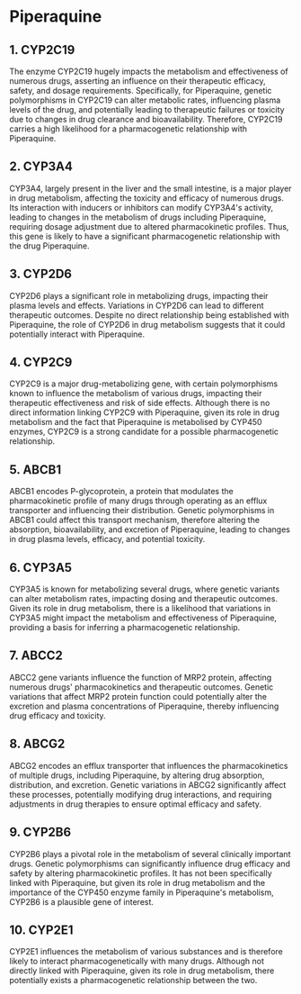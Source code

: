 # Piperaquine

## 1. CYP2C19
The enzyme CYP2C19 hugely impacts the metabolism and effectiveness of numerous drugs, asserting an influence on their therapeutic efficacy, safety, and dosage requirements. Specifically, for Piperaquine, genetic polymorphisms in CYP2C19 can alter metabolic rates, influencing plasma levels of the drug, and potentially leading to therapeutic failures or toxicity due to changes in drug clearance and bioavailability. Therefore, CYP2C19 carries a high likelihood for a pharmacogenetic relationship with Piperaquine.

## 2. CYP3A4
CYP3A4, largely present in the liver and the small intestine, is a major player in drug metabolism, affecting the toxicity and efficacy of numerous drugs. Its interaction with inducers or inhibitors can modify CYP3A4's activity, leading to changes in the metabolism of drugs including Piperaquine, requiring dosage adjustment due to altered pharmacokinetic profiles. Thus, this gene is likely to have a significant pharmacogenetic relationship with the drug Piperaquine.

## 3. CYP2D6
CYP2D6 plays a significant role in metabolizing drugs, impacting their plasma levels and effects. Variations in CYP2D6 can lead to different therapeutic outcomes. Despite no direct relationship being established with Piperaquine, the role of CYP2D6 in drug metabolism suggests that it could potentially interact with Piperaquine.

## 4. CYP2C9
CYP2C9 is a major drug-metabolizing gene, with certain polymorphisms known to influence the metabolism of various drugs, impacting their therapeutic effectiveness and risk of side effects. Although there is no direct information linking CYP2C9 with Piperaquine, given its role in drug metabolism and the fact that Piperaquine is metabolised by CYP450 enzymes, CYP2C9 is a strong candidate for a possible pharmacogenetic relationship.

## 5. ABCB1
ABCB1 encodes P-glycoprotein, a protein that modulates the pharmacokinetic profile of many drugs through operating as an efflux transporter and influencing their distribution. Genetic polymorphisms in ABCB1 could affect this transport mechanism, therefore altering the absorption, bioavailability, and excretion of Piperaquine, leading to changes in drug plasma levels, efficacy, and potential toxicity.

## 6. CYP3A5
CYP3A5 is known for metabolizing several drugs, where genetic variants can alter metabolism rates, impacting dosing and therapeutic outcomes. Given its role in drug metabolism, there is a likelihood that variations in CYP3A5 might impact the metabolism and effectiveness of Piperaquine, providing a basis for inferring a pharmacogenetic relationship.

## 7. ABCC2
ABCC2 gene variants influence the function of MRP2 protein, affecting numerous drugs' pharmacokinetics and therapeutic outcomes. Genetic variations that affect MRP2 protein function could potentially alter the excretion and plasma concentrations of Piperaquine, thereby influencing drug efficacy and toxicity.

## 8. ABCG2
ABCG2 encodes an efflux transporter that influences the pharmacokinetics of multiple drugs, including Piperaquine, by altering drug absorption, distribution, and excretion. Genetic variations in ABCG2 significantly affect these processes, potentially modifying drug interactions, and requiring adjustments in drug therapies to ensure optimal efficacy and safety.

## 9. CYP2B6
CYP2B6 plays a pivotal role in the metabolism of several clinically important drugs. Genetic polymorphisms can significantly influence drug efficacy and safety by altering pharmacokinetic profiles. It has not been specifically linked with Piperaquine, but given its role in drug metabolism and the importance of the CYP450 enzyme family in Piperaquine's metabolism, CYP2B6 is a plausible gene of interest.

## 10. CYP2E1
CYP2E1 influences the metabolism of various substances and is therefore likely to interact pharmacogenetically with many drugs. Although not directly linked with Piperaquine, given its role in drug metabolism, there potentially exists a pharmacogenetic relationship between the two.

